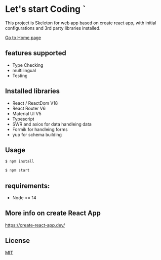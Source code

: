 # Let's start Coding `

This project is Skeleton for web app based on create react app, with initial configurations and 3rd party libraries installed.

[Go to Home page ](https://charradighassen.github.io/react-skeleton/)
 
## features supported
* Type Checking
* multilingual
* Testing 

## Installed libraries
* React / ReactDom  V18
* React Router V6
* Material UI V5
* Typescript
* SWR and axios for data handleing data
* Formik for handleing forms
* yup for schema building

## Usage

```bash
$ npm install

$ npm start
```

## requirements:
* Node >= 14

## More info on create React App
https://create-react-app.dev/


## License

[MIT](https://choosealicense.com/licenses/mit/)
